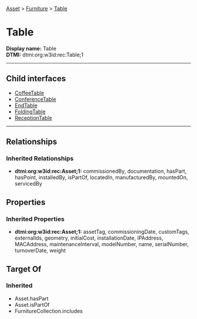 [Asset](../../Asset.md) > [Furniture](../Furniture.md) > [Table](.)
# Table

**Display name:** Table<br />
**DTMI:** dtmi:org:w3id:rec:Table;1

---


## Child interfaces
* [CoffeeTable](CoffeeTable.md)
* [ConferenceTable](ConferenceTable.md)
* [EndTable](EndTable.md)
* [FoldingTable](FoldingTable.md)
* [ReceptionTable](ReceptionTable.md)

---
## Relationships
### Inherited Relationships
* **dtmi:org:w3id:rec:Asset;1:** commissionedBy, documentation, hasPart, hasPoint, installedBy, isPartOf, locatedIn, manufacturedBy, mountedOn, servicedBy
## Properties
### Inherited Properties
* **dtmi:org:w3id:rec:Asset;1:** assetTag, commissioningDate, customTags, externalIds, geometry, initialCost, installationDate, IPAddress, MACAddress, maintenanceInterval, modelNumber, name, serialNumber, turnoverDate, weight
## Target Of
### Inherited
* Asset.hasPart
* Asset.isPartOf
* FurnitureCollection.includes
